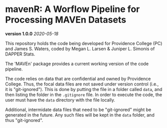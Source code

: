 # mavenR: A Worflow Pipeline for Processing MAVEn Datasets

**version 1.0.0**  *2020-05-18*

This repository holds the code being developed for Providence College (PC) and James S. Waters, coded by Megan L. Larsen & Juniper L. Simonis of DAPPER Stats. 

The 'MAVEn' package provides a current working version of the code pipeline.

The code relies on data that are confidential and owned by Providence College. Thus, the focal data files are not saved under version control (i.e., it is "git-ignored"). This is done by putting the file in a folder called `data`, and then listing the folder in the `.gitignore` file. In order to execute the code, the user must have the `data` directory with the file locally. 

Additional, intermidate data files that need to be "git-ignored" might be generated in the future. Any such files will be kept in the `data` folder, and  thus "git-ignored".

